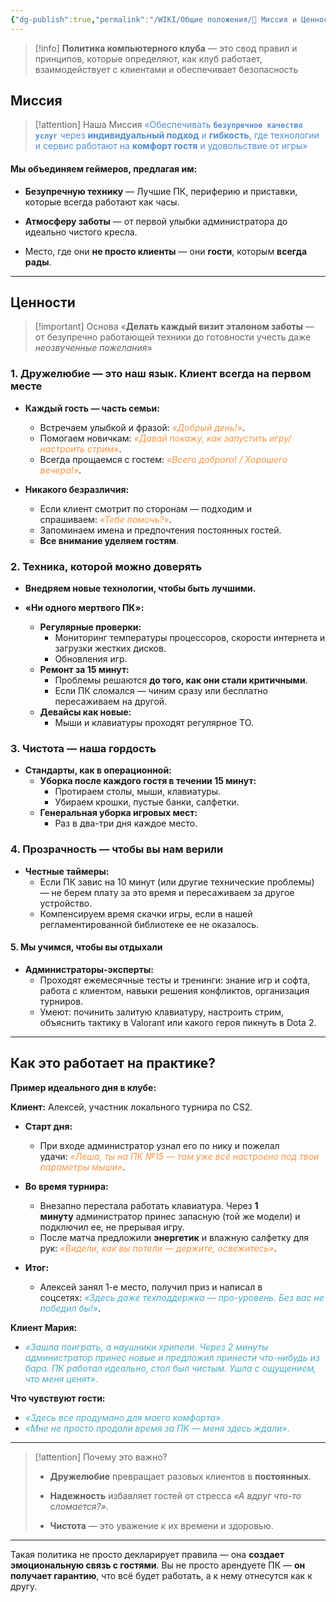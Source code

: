 ```yaml
---
{"dg-publish":true,"permalink":"/WIKI/Общие положения/🎯 Миссия и Ценности/"}
---
```


> [!info]
> **Политика компьютерного клуба** — это свод правил и принципов, которые определяют, как клуб работает, взаимодействует с клиентами и обеспечивает безопасность

## **Миссия**
> [!attention] Наша Миссия
> <font color="#548dd4">«Обеспечивать **`безупречное качество услуг`** через **индивидуальный подход** и **гибкость**, где технологии и сервис работают на **комфорт гостя** и удовольствие от игры»</font>

#### Мы объединяем геймеров, предлагая им:

- **Безупречную технику** — Лучшие ПК, периферию и приставки, которые всегда работают как часы.
    
- **Атмосферу заботы** — от первой улыбки администратора до идеально чистого кресла.
    
- Место, где они **не просто клиенты** — они **гости**, которым **всегда рады**.

___
## **Ценности**
> [!important] Основа
> «**Делать каждый визит эталоном заботы** — от безупречно работающей техники до готовности учесть даже *неозвученные пожелания*»

### 1. Дружелюбие — это наш язык. Клиент всегда на первом месте

- **Каждый гость — часть семьи:**
    - Встречаем улыбкой и фразой: <font color="#f79646">_«Добрый день!»_</font>.
    - Помогаем новичкам: <font color="#f79646">_«Давай покажу, как запустить игру/настроить стрим»_</font>.
    - Всегда прощаемся с гостем: <font color="#f79646">_«Всего доброго! / Хорошего вечера!»_</font>.

- **Никакого безразличия:**
    - Если клиент смотрит по сторонам — подходим и спрашиваем: <font color="#f79646">_«Тебе помочь?»_</font>.
    - Запоминаем имена и предпочтения постоянных гостей.
    - **Все внимание уделяем гостям**.

### **2. Техника, которой можно доверять**

- **Внедряем новые технологии, чтобы быть лучшими.**

- **«Ни одного мертвого ПК»:**
    - **Регулярные проверки:**
        - Мониторинг температуры процессоров, скорости интернета и загрузки жестких дисков.
        - Обновления игр.
    - **Ремонт за 15 минут:**
        - Проблемы решаются **до того, как они стали критичными**.
		- Если ПК сломался — чиним сразу или бесплатно пересаживаем на другой.
    - **Девайсы как новые:**
        - Мыши и клавиатуры проходят регулярное ТО.

### **3. Чистота — наша гордость**

- **Стандарты, как в операционной:**
	- **Уборка после каждого гостя в течении 15 минут:**
	    - Протираем столы, мыши, клавиатуры.
        - Убираем крошки, пустые банки, салфетки.            
    - **Генеральная уборка игровых мест:**
        - Раз в два-три дня каждое место.

### **4. Прозрачность — чтобы вы нам верили**

- **Честные таймеры:**
    - Если ПК завис на 10 минут (или другие технические проблемы) — не берем плату за это время и пересаживаем за другое устройство.
    - Компенсируем время скачки игры, если в нашей регламентированной библиотеке ее не оказалось.

#### **5. Мы учимся, чтобы вы отдыхали**

- **Администраторы-эксперты:**
    - Проходят ежемесячные тесты и тренинги: знание игр и софта, работа с клиентом, навыки решения конфликтов, организация турниров.
    - Умеют: починить залитую клавиатуру, настроить стрим, объяснить тактику в Valorant или какого героя пикнуть в Dota 2.

___
## **Как это работает на практике?**

**Пример идеального дня в клубе:**

**Клиент:** Алексей, участник локального турнира по CS2.

- **Старт дня:**
    - При входе администратор узнал его по нику и пожелал удачи: <font color="#f79646">_«Леша, ты на ПК №15 — там уже всё настроено под твои параметры мыши»_</font>.
        
- **Во время турнира:**
    - Внезапно перестала работать клавиатура. Через **1 минуту** администратор принес запасную (той же модели) и подключил ее, не прерывая игру.
    - После матча предложили **энергетик** и влажную салфетку для рук: <font color="#f79646">_«Видели, как вы потели — держите, освежитесь»_</font>.

- **Итог:**
    - Алексей занял 1-е место, получил приз и написал в соцсетях: <font color="#4bacc6">_«Здесь даже техподдержка — про-уровень. Без вас не победил бы!»_</font>.

**Клиент Мария:**

- <font color="#4bacc6">_«Зашла поиграть, а наушники хрипели. Через 2 минуты администратор принес новые и предложил принести что-нибудь из бара. ПК работал идеально, стол был чистым. Ушла с ощущением, что меня ценят»_.</font>

**Что чувствуют гости:**

- <font color="#4bacc6"> _«Здесь все продумано для моего комфорта»_.</font>
- <font color="#4bacc6"> _«Мне не просто продали время за ПК — меня здесь ждали»_.</font>

---
> [!attention] Почему это важно? 
> - **Дружелюбие** превращает разовых клиентов в **постоянных**.
>     
> - **Надежность** избавляет гостей от стресса *«А вдруг что-то сломается?»*.
>     
> - **Чистота** — это уважение к их времени и здоровью.
>     

---
Такая политика не просто декларирует правила — она **создает эмоциональную связь с гостями**. Вы не просто арендуете ПК — **он получает гарантию**, что всё будет работать, а к нему отнесутся как к другу.